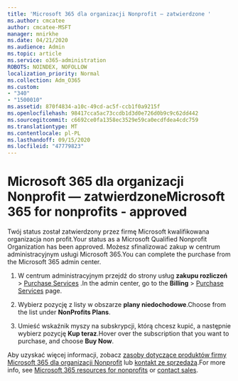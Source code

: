 ```yaml
---
title: 'Microsoft 365 dla organizacji Nonprofit — zatwierdzone '
ms.author: cmcatee
author: cmcatee-MSFT
manager: mnirkhe
ms.date: 04/21/2020
ms.audience: Admin
ms.topic: article
ms.service: o365-administration
ROBOTS: NOINDEX, NOFOLLOW
localization_priority: Normal
ms.collection: Adm_O365
ms.custom:
- "340"
- "1500010"
ms.assetid: 870f4834-a10c-49cd-ac5f-ccb1f0a9215f
ms.openlocfilehash: 98417cca5ac73ccdb1d3d0e726d0b9c9c62dd442
ms.sourcegitcommit: c6692ce0fa1358ec3529e59ca0ecdfdea4cdc759
ms.translationtype: MT
ms.contentlocale: pl-PL
ms.lasthandoff: 09/15/2020
ms.locfileid: "47779823"
---
```

# <a name="microsoft-365-for-nonprofits---approved"></a><span data-ttu-id="9da16-102">Microsoft 365 dla organizacji Nonprofit — zatwierdzone</span><span class="sxs-lookup"><span data-stu-id="9da16-102">Microsoft 365 for nonprofits - approved</span></span>

<span data-ttu-id="9da16-103">Twój status został zatwierdzony przez firmę Microsoft kwalifikowana organizacja non profit.</span><span class="sxs-lookup"><span data-stu-id="9da16-103">Your status as a Microsoft Qualified Nonprofit Organization has been approved.</span></span> <span data-ttu-id="9da16-104">Możesz sfinalizować zakup w centrum administracyjnym usługi Microsoft 365.</span><span class="sxs-lookup"><span data-stu-id="9da16-104">You can complete the purchase from the Microsoft 365 admin center.</span></span>

1. <span data-ttu-id="9da16-105">W centrum administracyjnym przejdź do strony usług **zakupu rozliczeń** \> [Purchase Services](https://go.microsoft.com/fwlink/p/?linkid=868433) .</span><span class="sxs-lookup"><span data-stu-id="9da16-105">In the admin center, go to the **Billing** \> [Purchase Services](https://go.microsoft.com/fwlink/p/?linkid=868433) page.</span></span>

2. <span data-ttu-id="9da16-106">Wybierz pozycję z listy w obszarze **plany niedochodowe**.</span><span class="sxs-lookup"><span data-stu-id="9da16-106">Choose from the list under **NonProfits Plans**.</span></span>

3. <span data-ttu-id="9da16-107">Umieść wskaźnik myszy na subskrypcji, którą chcesz kupić, a następnie wybierz pozycję **Kup teraz**.</span><span class="sxs-lookup"><span data-stu-id="9da16-107">Hover over the subscription that you want to purchase, and choose **Buy Now**.</span></span>

<span data-ttu-id="9da16-108">Aby uzyskać więcej informacji, zobacz [zasoby dotyczące produktów firmy Microsoft 365 dla organizacji Nonprofit](https://www.microsoft.com/nonprofits/microsoft-365) lub [kontakt ze sprzedażą](https://www.microsoft.com/nonprofits/contact-us).</span><span class="sxs-lookup"><span data-stu-id="9da16-108">For more info, see [Microsoft 365 resources for nonprofits](https://www.microsoft.com/nonprofits/microsoft-365) or [contact sales](https://www.microsoft.com/nonprofits/contact-us).</span></span>
